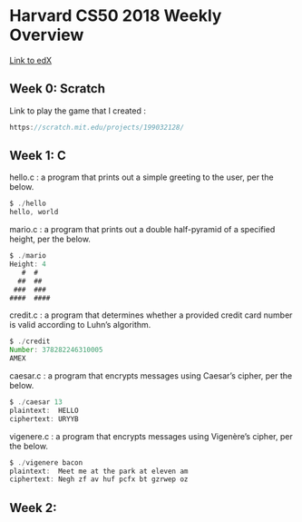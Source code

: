# Harvard CS50 2018 Weekly Overview 

[Link to edX](https://courses.edx.org/courses/course-v1:HarvardX+CS50+X/course/)

## Week 0: Scratch
Link to play the game that I created : 
```javascript
https://scratch.mit.edu/projects/199032128/
```

## Week 1: C
hello.c : a program that prints out a simple greeting to the user, per the below.
```javascript
$ ./hello
hello, world
```

mario.c : a program that prints out a double half-pyramid of a specified height, per the below.
```javascript
$ ./mario
Height: 4
   #  #
  ##  ##
 ###  ###
####  ####
```
credit.c : a program that determines whether a provided credit card number is valid according to Luhn’s algorithm.
```javascript
$ ./credit
Number: 378282246310005
AMEX
```

caesar.c : a program that encrypts messages using Caesar’s cipher, per the below.
```javascript
$ ./caesar 13
plaintext:  HELLO
ciphertext: URYYB
```
vigenere.c : a program that encrypts messages using Vigenère’s cipher, per the below.
```javascript
$ ./vigenere bacon
plaintext:  Meet me at the park at eleven am
ciphertext: Negh zf av huf pcfx bt gzrwep oz
```

## Week 2: 

